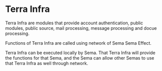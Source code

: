 # **Terra Infra**


Terra Infra are modules that provide account authentication, public modules, public source, mail processing, message processing and docue processing.


Functions of Terra Infra are called using network of Sema Sema Effect.


Terra Infra can be executed locally by Sema. That Terra Infra will provide the functions for that Sema, and the Sema can allow other Semas to use that Terra Infra as well through network.